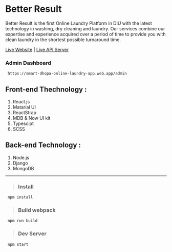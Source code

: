 # Better Result

Better Result is the first Online Laundry Platform in DIU with the latest technology in washing, dry cleaning and laundry. Our services combine our expertise and experience acquired over a period of time to provide you with clean laundry in the shortest possible turnaround time.

[Live Website](https://smart-dhopa-online-laundry-app.web.app/) | [Live API Server](https://smart-dhopa-server.herokuapp.com/)

### Admin Dashboard

``` 
 https://smart-dhopa-online-laundry-app.web.app/admin
```

## Front-end Thechnology :
1. React.js
2. Matarial UI
3. ReactStrap
5. MDB & Now UI kit
4. Typescipt
5. SCSS

## Back-end Technology :
1. Node.js
2. Django
3. MongoDB

<hr>

> ### Install
``` 
 npm install
```
> ### Build webpack
``` 
 npm run build
```
> ### Dev Server

``` 
 npm start
```
